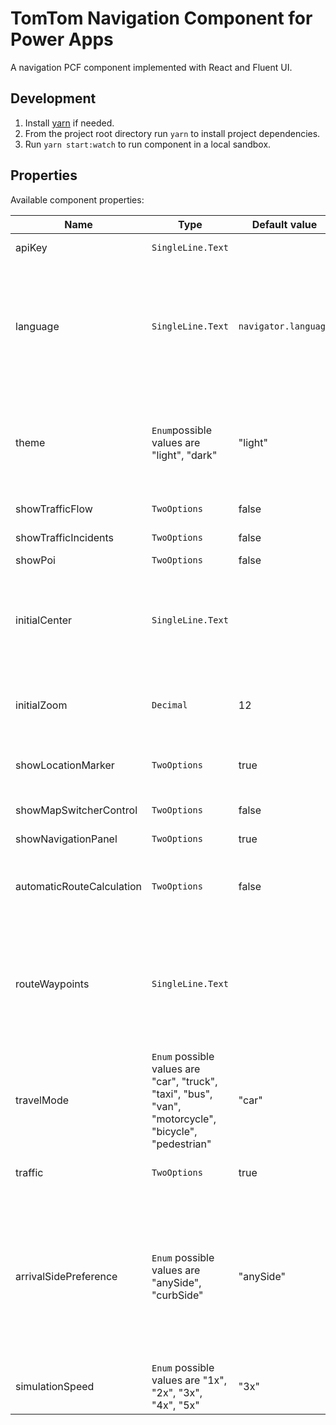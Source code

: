 # TomTom Navigation Component for Power Apps

A navigation PCF component implemented with React and Fluent UI.

## Development

1. Install [yarn](https://classic.yarnpkg.com/en/docs/install#mac-stable) if needed.
2. From the project root directory run `yarn` to install project dependencies.
3. Run `yarn start:watch` to run component in a local sandbox.

## Properties

Available component properties:

| Name                      | Type                                                                                                   | Default value | Description                                                                                                                                                                                               |
| ------------------------- | ------------------------------------------------------------------------------------------------------ | ------------- | --------------------------------------------------------------------------------------------------------------------------------------------------------------------------------------------------------- |
| apiKey                    | `SingleLine.Text`                                                                                      |               | The TomTom API key.                                                                                                                                                                                       |
| language                    | `SingleLine.Text`                                                                                      | `navigator.language`              | Language used for the map and guidance instructions. When the language provided is one of "en", "de" or "nl" it will also apply to the component UI controls.                                                                                                                                                                                       |
| theme                     | `Enum`possible values are "light", "dark"                                                              | "light"       | The componnent theme. Influences both the map style and the theme used for the components overlaid on the map.                                                                                            |
| showTrafficFlow           | `TwoOptions`                                                                                           | false         | Show the traffic flow layer.                                                                                                                                                                              |
| showTrafficIncidents      | `TwoOptions`                                                                                           | false         | Show the traffic incidents layer.                                                                                                                                                                         |
| showPoi                   | `TwoOptions`                                                                                           | false         | Show the POI layer.                                                                                                                                                                                       |
| initialCenter             | `SingleLine.Text`                                                                                      |               | Initial map center specifed in the format "latitude,longitude". This is set once when the component is mounted.                                                                                           |
| initialZoom               | `Decimal`                                                                                              | 12            | Initial zoom level. This is set once when the component is mounted.                                                                                                                                       |
| showLocationMarker        | `TwoOptions`                                                                                           | true          | Show a location marker for the user's current location.                                                                                                                                                   |
|  |
| showMapSwitcherControl    | `TwoOptions`                                                                                           | false         | Show the map switcher control.                                                                                                                                                                            |
| showNavigationPanel       | `TwoOptions`                                                                                           | true          | Show the navigation panel.                                                                                                                                                                                |
| automaticRouteCalculation | `TwoOptions`                                                                                           | false         | Automatically calculates a route when more than 1 waypoint is provided.                                                                                                                                   |
| routeWaypoints            | `SingleLine.Text`                                                                                      |               | A list of coordinate pairs, where each coordinate is specified in the format "latitude,longitude" and the pairs are separated with a semicolon character ";".                                             |
| travelMode                | `Enum` possible values are "car", "truck", "taxi", "bus", "van", "motorcycle", "bicycle", "pedestrian" | "car"         | The travel mode used for the route calculation.                                                                                                                                                           |
| traffic                   | `TwoOptions`                                                                                           | true          | Calculates the route using live traffic.                                                                                                                                                                  |
| arrivalSidePreference     | `Enum` possible values are "anySide", "curbSide"                                                       | "anySide"     | Specifies the preference of roadside on arrival to waypoints and destination. Stop on the road has to be set at least two meters to the preferred side, otherwise the behavior will default to "anySide". |
| simulationSpeed           | `Enum` possible values are "1x", "2x", "3x", "4x", "5x"                                                | "3x"          | The simulation speed.                                                                                                                                                                                     |
